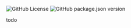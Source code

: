 ![GitHub License](https://img.shields.io/github/license/Unarekin/FoundryVTT-Module-Template)
![GitHub package.json version](https://img.shields.io/github/package-json/v/Unarekin/FoundryVTT-Module-Template)

todo
